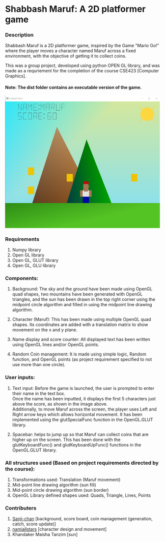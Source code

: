 # Shabbash Maruf: A 2D platformer game

### Description
Shabbash Maruf is a 2D platformer game, inspired by the Game "Mario Go!" where the player moves a character named Maruf across a fixed environment, with the objective of getting it to collect coins. 

This was a group project, developed using python OPEN GL library, and was made as a requriement for the completion of the course CSE423 [Computer Graphics].

#### Note: The dist folder contains an executable version of the game.

<img src="./assets/img/game_img.png" alt="game_img" style="height: 430px; width:700px;"/>

### Requirements
1. Numpy library
1. Open GL library
1. Open GL, GLUT library
1. Open GL, GLU library


### Components:
1. Background: The sky and the ground have been made using OpenGL quad shapes, two mountains have been generated with OpenGL triangles, and the sun has been drawn in the top right corner using the midpoint circle algorithm and filled in using the midpoint line drawing algorithm.

1. Character (Maruf): This has been made using multiple OpenGL quad shapes. Its coordinates are added with a translation matrix to show movement on the x and y plane. 

1. Name display and score counter:  All displayed text has been written using OpenGL lines and/or OpenGL points. 

1. Random Coin management: It is made using simple logic, Random function, and OpenGL points (as project requirement specified to not use more than one circle).

### User inputs:
1. Text input: Before the game is launched, the user is prompted to enter their name in the text box.
<br> Once the name has been inputted, it displays the first 5 characters just above the score, as shown in the image above. 
<br>Additionally, to move Maruf across the screen, the player uses Left and Right arrow keys which allows horizontal movement. It has been implemented using the glutSpecialFunc function in the OpenGL.GLUT library.  


2. Spacebar: helps to jump up so that Maruf can collect coins that are higher up on the screen. This has been done with the glutKeyboardFunc() and glutKeyboardUpFunc() functions in the OpenGL.GLUT library.

### All structures used (Based on project requirements directed by the course):
1. Transformations used: Translation (Maruf movement)
1. Mid-point line drawing algorithm (sun fill)
1. Mid-point circle drawing algorithm (sun border)
1. OpenGL Library defined shapes used: Quads, Triangle, Lines, Points 



### Contributers
1. [Sanji-chan](https://github.com/Sanji-chan) [background, score board, coin management (generation, catch, score update)]
1. [namiallstars](https://github.com/namiallstars) [character design and movement] 
1. Khandaker Maisha Tanzim [sun]